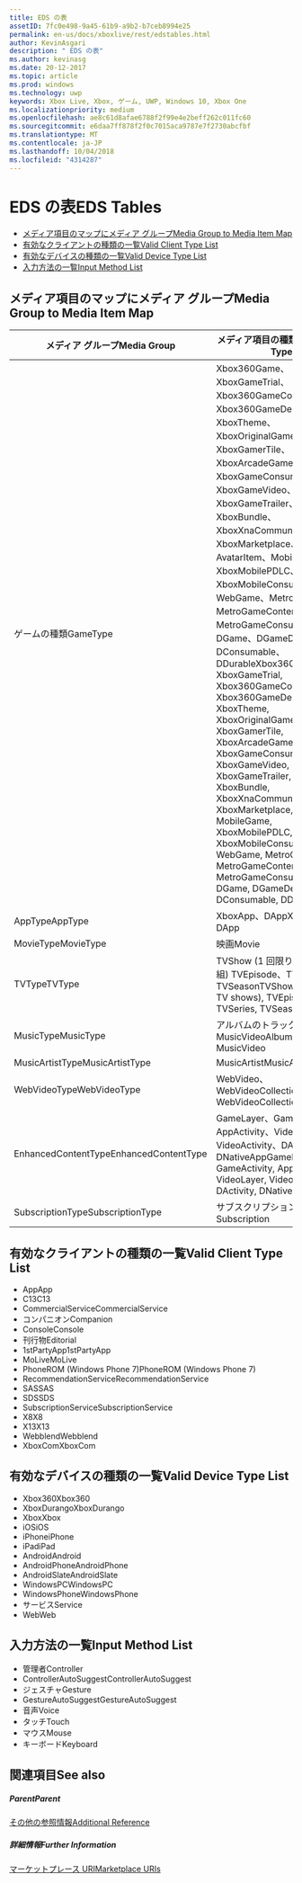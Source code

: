 ```yaml
---
title: EDS の表
assetID: 7fc0e498-9a45-61b9-a9b2-b7ceb8994e25
permalink: en-us/docs/xboxlive/rest/edstables.html
author: KevinAsgari
description: " EDS の表"
ms.author: kevinasg
ms.date: 20-12-2017
ms.topic: article
ms.prod: windows
ms.technology: uwp
keywords: Xbox Live, Xbox, ゲーム, UWP, Windows 10, Xbox One
ms.localizationpriority: medium
ms.openlocfilehash: ae8c61d8afae6788f2f99e4e2beff262c011fc60
ms.sourcegitcommit: e6daa7ff878f2f0c7015aca9787e7f2730abcfbf
ms.translationtype: MT
ms.contentlocale: ja-JP
ms.lasthandoff: 10/04/2018
ms.locfileid: "4314287"
---
```

# <a name="eds-tables"></a><span data-ttu-id="2326f-104">EDS の表</span><span class="sxs-lookup"><span data-stu-id="2326f-104">EDS Tables</span></span>

  * [<span data-ttu-id="2326f-105">メディア項目のマップにメディア グループ</span><span class="sxs-lookup"><span data-stu-id="2326f-105">Media Group to Media Item Map</span></span>](#ID4EQ)
  * [<span data-ttu-id="2326f-106">有効なクライアントの種類の一覧</span><span class="sxs-lookup"><span data-stu-id="2326f-106">Valid Client Type List</span></span>](#ID4EFD)
  * [<span data-ttu-id="2326f-107">有効なデバイスの種類の一覧</span><span class="sxs-lookup"><span data-stu-id="2326f-107">Valid Device Type List</span></span>](#ID4EPE)
  * [<span data-ttu-id="2326f-108">入力方法の一覧</span><span class="sxs-lookup"><span data-stu-id="2326f-108">Input Method List</span></span>](#ID4ERF)

<a id="ID4EQ"></a>


## <a name="media-group-to-media-item-map"></a><span data-ttu-id="2326f-109">メディア項目のマップにメディア グループ</span><span class="sxs-lookup"><span data-stu-id="2326f-109">Media Group to Media Item Map</span></span>

| <span data-ttu-id="2326f-110">メディア グループ</span><span class="sxs-lookup"><span data-stu-id="2326f-110">Media Group</span></span>| <span data-ttu-id="2326f-111">メディア項目の種類</span><span class="sxs-lookup"><span data-stu-id="2326f-111">Media Item Type</span></span>| 
| --- | --- |
| <span data-ttu-id="2326f-112">ゲームの種類</span><span class="sxs-lookup"><span data-stu-id="2326f-112">GameType</span></span>| <span data-ttu-id="2326f-113">Xbox360Game、XboxGameTrial、Xbox360GameContent、Xbox360GameDemo、XboxTheme、XboxOriginalGame、XboxGamerTile、XboxArcadeGame、XboxGameConsumable、XboxGameVideo、XboxGameTrailer、XboxBundle、XboxXnaCommunityGame、XboxMarketplace、AvatarItem、MobileGame、XboxMobilePDLC、XboxMobileConsumable、WebGame、MetroGame、MetroGameContent、MetroGameConsumable、DGame、DGameDemo、DConsumable、DDurable</span><span class="sxs-lookup"><span data-stu-id="2326f-113">Xbox360Game, XboxGameTrial, Xbox360GameContent, Xbox360GameDemo, XboxTheme, XboxOriginalGame, XboxGamerTile, XboxArcadeGame, XboxGameConsumable, XboxGameVideo, XboxGameTrailer, XboxBundle, XboxXnaCommunityGame, XboxMarketplace, AvatarItem, MobileGame, XboxMobilePDLC, XboxMobileConsumable, WebGame, MetroGame, MetroGameContent, MetroGameConsumable, DGame, DGameDemo, DConsumable, DDurable</span></span>|
| <span data-ttu-id="2326f-114">AppType</span><span class="sxs-lookup"><span data-stu-id="2326f-114">AppType</span></span>| <span data-ttu-id="2326f-115">XboxApp、DApp</span><span class="sxs-lookup"><span data-stu-id="2326f-115">XboxApp, DApp</span></span>|
| <span data-ttu-id="2326f-116">MovieType</span><span class="sxs-lookup"><span data-stu-id="2326f-116">MovieType</span></span>| <span data-ttu-id="2326f-117">映画</span><span class="sxs-lookup"><span data-stu-id="2326f-117">Movie</span></span>|
| <span data-ttu-id="2326f-118">TVType</span><span class="sxs-lookup"><span data-stu-id="2326f-118">TVType</span></span>| <span data-ttu-id="2326f-119">TVShow (1 回限りのテレビ番組) TVEpisode、TVSeries、TVSeason</span><span class="sxs-lookup"><span data-stu-id="2326f-119">TVShow (one-off TV shows), TVEpisode, TVSeries, TVSeason</span></span>|
| <span data-ttu-id="2326f-120">MusicType</span><span class="sxs-lookup"><span data-stu-id="2326f-120">MusicType</span></span>| <span data-ttu-id="2326f-121">アルバムのトラックで MusicVideo</span><span class="sxs-lookup"><span data-stu-id="2326f-121">Album, Track, MusicVideo</span></span>|
| <span data-ttu-id="2326f-122">MusicArtistType</span><span class="sxs-lookup"><span data-stu-id="2326f-122">MusicArtistType</span></span>| <span data-ttu-id="2326f-123">MusicArtist</span><span class="sxs-lookup"><span data-stu-id="2326f-123">MusicArtist</span></span>|
| <span data-ttu-id="2326f-124">WebVideoType</span><span class="sxs-lookup"><span data-stu-id="2326f-124">WebVideoType</span></span>| <span data-ttu-id="2326f-125">WebVideo、WebVideoCollection</span><span class="sxs-lookup"><span data-stu-id="2326f-125">WebVideo, WebVideoCollection</span></span>|
| <span data-ttu-id="2326f-126">EnhancedContentType</span><span class="sxs-lookup"><span data-stu-id="2326f-126">EnhancedContentType</span></span>| <span data-ttu-id="2326f-127">GameLayer、GameActivity、AppActivity、VideoLayer、VideoActivity、DActivity、DNativeApp</span><span class="sxs-lookup"><span data-stu-id="2326f-127">GameLayer, GameActivity, AppActivity, VideoLayer, VideoActivity, DActivity, DNativeApp</span></span>|
| <span data-ttu-id="2326f-128">SubscriptionType</span><span class="sxs-lookup"><span data-stu-id="2326f-128">SubscriptionType</span></span>| <span data-ttu-id="2326f-129">サブスクリプション</span><span class="sxs-lookup"><span data-stu-id="2326f-129">Subscription</span></span>|

<a id="ID4EFD"></a>


## <a name="valid-client-type-list"></a><span data-ttu-id="2326f-130">有効なクライアントの種類の一覧</span><span class="sxs-lookup"><span data-stu-id="2326f-130">Valid Client Type List</span></span>

   * <span data-ttu-id="2326f-131">App</span><span class="sxs-lookup"><span data-stu-id="2326f-131">App</span></span>
   * <span data-ttu-id="2326f-132">C13</span><span class="sxs-lookup"><span data-stu-id="2326f-132">C13</span></span>
   * <span data-ttu-id="2326f-133">CommercialService</span><span class="sxs-lookup"><span data-stu-id="2326f-133">CommercialService</span></span>
   * <span data-ttu-id="2326f-134">コンパニオン</span><span class="sxs-lookup"><span data-stu-id="2326f-134">Companion</span></span>
   * <span data-ttu-id="2326f-135">Console</span><span class="sxs-lookup"><span data-stu-id="2326f-135">Console</span></span>
   * <span data-ttu-id="2326f-136">刊行物</span><span class="sxs-lookup"><span data-stu-id="2326f-136">Editorial</span></span>
   * <span data-ttu-id="2326f-137">1stPartyApp</span><span class="sxs-lookup"><span data-stu-id="2326f-137">1stPartyApp</span></span>
   * <span data-ttu-id="2326f-138">MoLive</span><span class="sxs-lookup"><span data-stu-id="2326f-138">MoLive</span></span>
   * <span data-ttu-id="2326f-139">PhoneROM (Windows Phone 7)</span><span class="sxs-lookup"><span data-stu-id="2326f-139">PhoneROM (Windows Phone 7)</span></span>
   * <span data-ttu-id="2326f-140">RecommendationService</span><span class="sxs-lookup"><span data-stu-id="2326f-140">RecommendationService</span></span>
   * <span data-ttu-id="2326f-141">SAS</span><span class="sxs-lookup"><span data-stu-id="2326f-141">SAS</span></span>
   * <span data-ttu-id="2326f-142">SDS</span><span class="sxs-lookup"><span data-stu-id="2326f-142">SDS</span></span>
   * <span data-ttu-id="2326f-143">SubscriptionService</span><span class="sxs-lookup"><span data-stu-id="2326f-143">SubscriptionService</span></span>
   * <span data-ttu-id="2326f-144">X8</span><span class="sxs-lookup"><span data-stu-id="2326f-144">X8</span></span>
   * <span data-ttu-id="2326f-145">X13</span><span class="sxs-lookup"><span data-stu-id="2326f-145">X13</span></span>
   * <span data-ttu-id="2326f-146">Webblend</span><span class="sxs-lookup"><span data-stu-id="2326f-146">Webblend</span></span>
   * <span data-ttu-id="2326f-147">XboxCom</span><span class="sxs-lookup"><span data-stu-id="2326f-147">XboxCom</span></span>

<a id="ID4EPE"></a>


## <a name="valid-device-type-list"></a><span data-ttu-id="2326f-148">有効なデバイスの種類の一覧</span><span class="sxs-lookup"><span data-stu-id="2326f-148">Valid Device Type List</span></span>

   * <span data-ttu-id="2326f-149">Xbox360</span><span class="sxs-lookup"><span data-stu-id="2326f-149">Xbox360</span></span>
   * <span data-ttu-id="2326f-150">XboxDurango</span><span class="sxs-lookup"><span data-stu-id="2326f-150">XboxDurango</span></span>
   * <span data-ttu-id="2326f-151">Xbox</span><span class="sxs-lookup"><span data-stu-id="2326f-151">Xbox</span></span>
   * <span data-ttu-id="2326f-152">iOS</span><span class="sxs-lookup"><span data-stu-id="2326f-152">iOS</span></span>
   * <span data-ttu-id="2326f-153">iPhone</span><span class="sxs-lookup"><span data-stu-id="2326f-153">iPhone</span></span>
   * <span data-ttu-id="2326f-154">iPad</span><span class="sxs-lookup"><span data-stu-id="2326f-154">iPad</span></span>
   * <span data-ttu-id="2326f-155">Android</span><span class="sxs-lookup"><span data-stu-id="2326f-155">Android</span></span>
   * <span data-ttu-id="2326f-156">AndroidPhone</span><span class="sxs-lookup"><span data-stu-id="2326f-156">AndroidPhone</span></span>
   * <span data-ttu-id="2326f-157">AndroidSlate</span><span class="sxs-lookup"><span data-stu-id="2326f-157">AndroidSlate</span></span>
   * <span data-ttu-id="2326f-158">WindowsPC</span><span class="sxs-lookup"><span data-stu-id="2326f-158">WindowsPC</span></span>
   * <span data-ttu-id="2326f-159">WindowsPhone</span><span class="sxs-lookup"><span data-stu-id="2326f-159">WindowsPhone</span></span>
   * <span data-ttu-id="2326f-160">サービス</span><span class="sxs-lookup"><span data-stu-id="2326f-160">Service</span></span>
   * <span data-ttu-id="2326f-161">Web</span><span class="sxs-lookup"><span data-stu-id="2326f-161">Web</span></span>

<a id="ID4ERF"></a>


## <a name="input-method-list"></a><span data-ttu-id="2326f-162">入力方法の一覧</span><span class="sxs-lookup"><span data-stu-id="2326f-162">Input Method List</span></span>

   * <span data-ttu-id="2326f-163">管理者</span><span class="sxs-lookup"><span data-stu-id="2326f-163">Controller</span></span>
   * <span data-ttu-id="2326f-164">ControllerAutoSuggest</span><span class="sxs-lookup"><span data-stu-id="2326f-164">ControllerAutoSuggest</span></span>
   * <span data-ttu-id="2326f-165">ジェスチャ</span><span class="sxs-lookup"><span data-stu-id="2326f-165">Gesture</span></span>
   * <span data-ttu-id="2326f-166">GestureAutoSuggest</span><span class="sxs-lookup"><span data-stu-id="2326f-166">GestureAutoSuggest</span></span>
   * <span data-ttu-id="2326f-167">音声</span><span class="sxs-lookup"><span data-stu-id="2326f-167">Voice</span></span>
   * <span data-ttu-id="2326f-168">タッチ</span><span class="sxs-lookup"><span data-stu-id="2326f-168">Touch</span></span>
   * <span data-ttu-id="2326f-169">マウス</span><span class="sxs-lookup"><span data-stu-id="2326f-169">Mouse</span></span>
   * <span data-ttu-id="2326f-170">キーボード</span><span class="sxs-lookup"><span data-stu-id="2326f-170">Keyboard</span></span>

<a id="ID4EJG"></a>


## <a name="see-also"></a><span data-ttu-id="2326f-171">関連項目</span><span class="sxs-lookup"><span data-stu-id="2326f-171">See also</span></span>

<a id="ID4ELG"></a>


##### <a name="parent"></a><span data-ttu-id="2326f-172">Parent</span><span class="sxs-lookup"><span data-stu-id="2326f-172">Parent</span></span>  

[<span data-ttu-id="2326f-173">その他の参照情報</span><span class="sxs-lookup"><span data-stu-id="2326f-173">Additional Reference</span></span>](atoc-xboxlivews-reference-additional.md)


<a id="ID4EXG"></a>


##### <a name="further-information"></a><span data-ttu-id="2326f-174">詳細情報</span><span class="sxs-lookup"><span data-stu-id="2326f-174">Further Information</span></span>

[<span data-ttu-id="2326f-175">マーケットプレース URI</span><span class="sxs-lookup"><span data-stu-id="2326f-175">Marketplace URIs</span></span>](../uri/marketplace/atoc-reference-marketplace.md)
